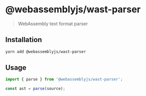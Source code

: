 # @webassemblyjs/wast-parser

> WebAssembly text format parser

## Installation

```sh
yarn add @webassemblyjs/wast-parser
```

## Usage

```js
import { parse } from '@webassemblyjs/wast-parser';

const ast = parse(source);
```
